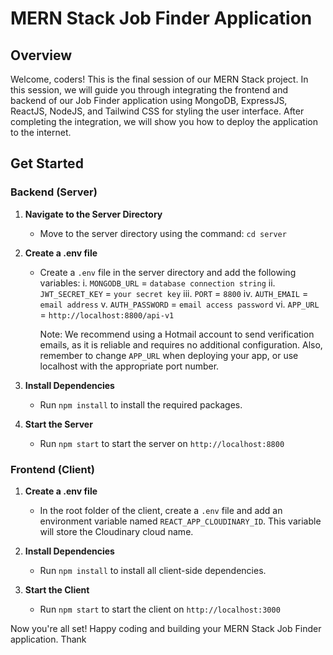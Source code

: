 # MERN Stack Job Finder Application

## Overview

Welcome, coders! This is the final session of our MERN Stack project. In this session, we will guide you through integrating the frontend and backend of our Job Finder application using MongoDB, ExpressJS, ReactJS, NodeJS, and Tailwind CSS for styling the user interface. After completing the integration, we will show you how to deploy the application to the internet.

## Get Started

### Backend (Server)

1. **Navigate to the Server Directory**
   - Move to the server directory using the command: `cd server`

2. **Create a .env file**
   - Create a `.env` file in the server directory and add the following variables:
      i. `MONGODB_URL` = `database connection string`
      ii. `JWT_SECRET_KEY` = `your secret key`
      iii. `PORT` = `8800`
      iv. `AUTH_EMAIL` = `email address`
      v. `AUTH_PASSWORD` = `email access password`
      vi. `APP_URL` = `http://localhost:8800/api-v1`

      Note: We recommend using a Hotmail account to send verification emails, as it is reliable and requires no additional configuration. Also, remember to change `APP_URL` when deploying your app, or use localhost with the appropriate port number.

3. **Install Dependencies**
   - Run `npm install` to install the required packages.
   
4. **Start the Server**
   - Run `npm start` to start the server on `http://localhost:8800`

### Frontend (Client)

1. **Create a .env file**
   - In the root folder of the client, create a `.env` file and add an environment variable named `REACT_APP_CLOUDINARY_ID`. This variable will store the Cloudinary cloud name.

2. **Install Dependencies**
   - Run `npm install` to install all client-side dependencies.

3. **Start the Client**
   - Run `npm start` to start the client on `http://localhost:3000`

Now you're all set! Happy coding and building your MERN Stack Job Finder application.
Thank

